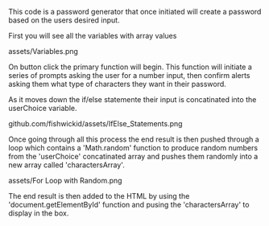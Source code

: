 This code is a password generator that once initiated will create a password based on the 
users desired input.

First you will see all the variables with array values

assets/Variables.png

On button click the primary function will begin. This function will initiate a series of 
prompts asking the user for a number input, then confirm alerts asking them what type of 
characters they want in their password. 

As it moves down the if/else statemente their input is concatinated into the userChoice variable. 

github.com/fishwickid/assets/IfElse_Statements.png

Once going through all this process the end result is then pushed through a loop which contains a 'Math.random' function to produce random numbers from the 'userChoice' concatinated array and pushes them randomly into a new array called 'charactersArray'.

assets/For Loop with Random.png

The end result is then added to the HTML by using the 'document.getElementById' function and pusing the 'charactersArray' to display in the box. 
